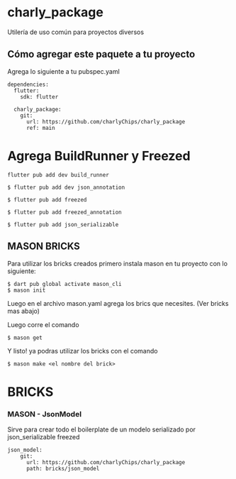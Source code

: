 # charly_package

Utilería de uso común para proyectos diversos

## Cómo agregar este paquete a tu proyecto

Agrega lo siguiente a tu pubspec.yaml

```
dependencies:
  flutter:
    sdk: flutter

  charly_package:
    git:
      url: https://github.com/charlyChips/charly_package
      ref: main
```

# Agrega BuildRunner y Freezed

```
flutter pub add dev build_runner
```

```
$ flutter pub add dev json_annotation
```

```
$ flutter pub add freezed
```

```
$ flutter pub add freezed_annotation
```

```
$ flutter pub add json_serializable
```

## MASON BRICKS

Para utilizar los bricks creados primero instala mason en tu proyecto con lo siguiente:

```
$ dart pub global activate mason_cli
$ mason init
```

Luego en el archivo mason.yaml agrega los brics que necesites. (Ver bricks mas abajo)

Luego corre el comando

```
$ mason get
```

Y listo! ya podras utilizar los bricks con el comando

```
$ mason make <el nombre del brick>
```

# BRICKS

### MASON - JsonModel

Sirve para crear todo el boilerplate de un modelo serializado por json_serializable freezed

```
json_model:
    git:
      url: https://github.com/charlyChips/charly_package
      path: bricks/json_model
```
